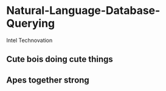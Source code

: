 # Natural-Language-Database-Querying
Intel Technovation

## Cute bois doing cute things

## Apes together strong